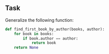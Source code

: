 ## Task

Generalize the following function:

```python
def find_first_book_by_author(books, author):
    for book in books:
        if book.author == author:
            return book
    return None
```
